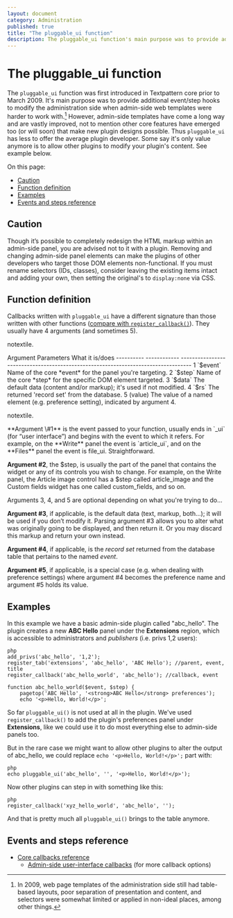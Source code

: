 ```yaml
---
layout: document
category: Administration
published: true
title: "The pluggable_ui function"
description: The pluggable_ui function's main purpose was to provide additional event/step hooks to modify the administration side.
---
```


# The pluggable_ui function

The `pluggable_ui` function was first introduced in Textpattern core prior to March 2009. It's main purpose was to provide additional event/step hooks to modify the administration side when admin-side web templates were harder to work with.[^1] However, admin-side templates have come a long way and are vastly improved, not to mention other core features have emerged too (or will soon) that make new plugin designs possible. Thus `pluggable_ui` has less to offer the average plugin developer. Some say it's only value anymore is to allow other plugins to modify your plugin's content. See example below.

On this page:

-   [Caution](#sec1)
-   [Function definition](#sec2)
-   [Examples](#sec3)
-   [Events and steps reference](#sec4)

## Caution

Though it’s possible to completely redesign the HTML markup within an
admin-side panel, you are advised not to it with a plugin. Removing and
changing admin-side panel elements can make the plugins of other
developers who target those DOM elements non-functional. If you must
rename selectors (IDs, classes), consider leaving the existing items
intact and adding your own, then setting the original's to
`display:none` via CSS.

## Function definition

Callbacks written with `pluggable_ui` have a different signature than
those written with other functions ([compare with
`register_callback()`](#)). They usually have 4 arguments (and sometimes
5).

notextile.

<div class="tabular-data" itemscope itemtype="http://schema.org/Table">
  Argument   Parameters   What it is/does
  ---------- ------------ ----------------------------------------------------------------------------------
  1          `$event`     Name of the core *event* for the panel you're targeting.
  2          `$step`      Name of the core *step* for the specific DOM element targeted.
  3          `$data`      The default data (content and/or markup); it's used if not modified.
  4          `$rs`        The returned 'record set' from the database.
  5          (value)      The value of a named element (e.g. preference setting), indicated by argument 4.

notextile.

</div>
**Argument \#1** is the event passed to your function, usually ends in
`_ui` (for “user interface”) and begins with the event to which it
refers. For example, on the **Write** panel the event is `article_ui`,
and on the **Files** panel the event is file_ui. Straightforward.

**Argument \#2**, the \$step, is usually the part of the panel that
contains the widget or any of its controls you wish to change. For
example, on the Write panel, the Article image control has a \$step
called article_image and the Custom fields widget has one called
custom_fields, and so on.

Arguments 3, 4, and 5 are optional depending on what you're trying to
do...

**Argument \#3**, if applicable, is the default data (text, markup,
both...); it will be used if you don’t modify it. Parsing argument \#3
allows you to alter what was originally going to be displayed, and then
return it. Or you may discard this markup and return your own instead.

**Argument \#4**, if applicable, is the *record set* returned from the
database table that pertains to the named *event*.

**Argument \#5**, if applicable, is a special case (e.g. when dealing
with preference settings) where argument \#4 becomes the preference name
and argument \#5 holds its value.

## Examples

In this example we have a basic admin-side plugin called "abc_hello".
The plugin creates a new **ABC Hello** panel under the **Extensions**
region, which is accessible to administrators and *publishers* (i.e.
privs 1,2 users):

    php
    add_privs('abc_hello', '1,2');
    register_tab('extensions', 'abc_hello', 'ABC Hello'); //parent, event, title
    register_callback('abc_hello_world', 'abc_hello'); //callback, event

    function abc_hello_world($event, $step) {
        pagetop('ABC Hello', '<strong>ABC Hello</strong> preferences');
        echo '<p>Hello, World!</p>';

So far `pluggable_ui()` is not used at all in the plugin. We've used
`register_callback()` to add the plugin's preferences panel under
**Extensions**, like we could use it to do most everything else to
admin-side panels too.

But in the rare case we might want to allow other plugins to alter the
output of abc_hello, we could replace `echo '<p>Hello, World!</p>';`
part with:

    php
    echo pluggable_ui('abc_hello', '', '<p>Hello, World!</p>');

Now other plugins can step in with something like this:

    php
    register_callback('xyz_hello_world', 'abc_hello', '');

And that is pretty much all `pluggable_ui()` brings to the table
anymore.

## Events and steps reference

-   [Core callbacks
    reference](http://docs.textpattern.io/development/core-callbacks-reference)
    -   [Admin-side user-interface
        callbacks](http://docs.textpattern.io/development/core-callbacks-reference#sec2-4)
        (for more callback options)

[^1]: In 2009, web page templates of the administration side still had table-based layouts, poor separation of presentation and content, and selectors were somewhat limited or applied in non-ideal places, among other things.

